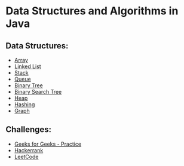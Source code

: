 # Data Structures and Algorithms in Java

## Data Structures:
- [Array]()
- [Linked List]()
- [Stack]() 
- [Queue]()
- [Binary Tree]()
- [Binary Search Tree]()
- [Heap]()
- [Hashing]()
- [Graph]()

## Challenges:
- [Geeks for Geeks - Practice](https://github.com/shamnad-sherief/java-challenge/blob/main/links/LastElementToFront.md)
- [Hackerrank]()
- [LeetCode]()

